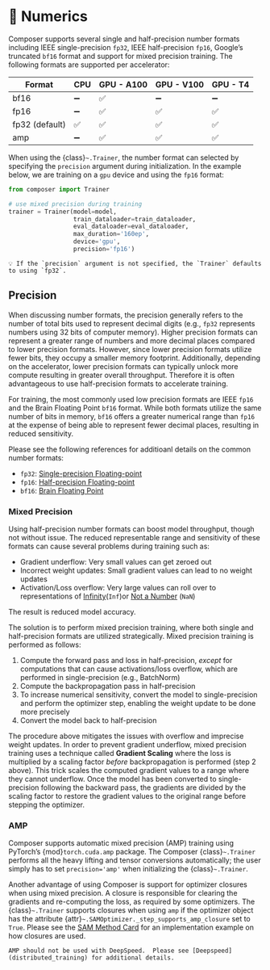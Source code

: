 # 🔢 Numerics

Composer supports several single and half-precision number formats including IEEE single-precision `fp32`, IEEE half-precision `fp16`, Google’s truncated `bf16` format and support for mixed precision training.  The following formats are supported per accelerator:

| Format | CPU | GPU - A100 | GPU - V100 | GPU - T4 |
| --- | --- | --- | --- | --- |
| bf16 | ➖ | ✅ | ➖ | ➖ |
| fp16 | ➖ | ✅ | ✅ | ✅ |
| fp32 (default) | ✅ | ✅ | ✅ | ✅ |
| amp | ➖ | ✅ | ✅ | ✅ |

When using the {class}`~.Trainer`, the number format can selected by specifying the `precision` argument during initialization. In the example below, we are training on a `gpu` device and using the `fp16` format:

```python
from composer import Trainer

# use mixed precision during training
trainer = Trainer(model=model,
                  train_dataloader=train_dataloader,
                  eval_dataloader=eval_dataloader,
                  max_duration='160ep',
                  device='gpu',
                  precision='fp16')
```

```{note}
💡 If the `precision` argument is not specified, the `Trainer` defaults to using `fp32`.
```

## Precision

When discussing number formats, the precision generally refers to the number of total bits used to represent decimal digits (e.g., `fp32` represents numbers using 32 bits of computer memory).  Higher precision formats can represent a greater range of numbers and more decimal places compared to lower precision formats.  However, since lower precision formats utilize fewer bits, they occupy a smaller memory footprint.  Additionally, depending on the accelerator, lower precision formats can typically unlock more compute resulting in greater overall throughput.  Therefore it is often advantageous to use half-precision formats to accelerate training.

For training, the most commonly used low precision formats are IEEE `fp16` and the Brain Floating Point `bf16` format.  While both formats utilize the same number of bits in memory, `bf16` offers a greater numerical range than `fp16` at the expense of being able to represent fewer decimal places, resulting in reduced sensitivity.

Please see the following references for additioanl details on the common number formats:

- `fp32`: [Single-precision Floating-point](https://en.wikipedia.org/wiki/Single-precision_floating-point_format)
- `fp16`: [Half-precision Floating-point](https://en.wikipedia.org/wiki/Half-precision_floating-point_format)
- `bf16`: [Brain Floating Point](https://en.wikipedia.org/wiki/Bfloat16_floating-point_format)

### Mixed Precision

Using half-precision number formats can boost model throughput, though not without issue.  The reduced representable range and sensitivity of these formats can cause several problems during training such as:

- Gradient underflow: Very small values can get zeroed out
- Incorrect weight updates: Small gradient values can lead to no weight updates
- Activation/Loss overflow: Very large values can roll over to representations of [Infinity](https://en.wikipedia.org/wiki/Infinity#Computing)(`Inf`)or [Not a Number](https://en.wikipedia.org/wiki/NaN) (`NaN`)

The result is reduced model accuracy.

The solution is to perform mixed precision training, where both single and half-precision formats are utilized strategically.  Mixed precision training is performed as follows:

1. Compute the forward pass and loss in half-precision, *except* for computations that can cause activations/loss overflow, which are performed in single-precision (e.g., BatchNorm)
2. Compute the backpropagation pass in half-precision
3. To increase numerical sensitivity, convert the model to single-precision and perform the optimizer step, enabling the weight update to be done more precisely
4. Convert the model back to half-precision

The procedure above mitigates the issues with overflow and imprecise weight updates. In order to prevent gradient underflow, mixed precision training uses a technique called **Gradient Scaling** where the loss is multiplied by a scaling factor *before* backpropagation is performed (step 2 above). This trick scales the computed gradient values to a range where they cannot underflow.  Once the model has been converted to single-precision following the backward pass, the gradients are divided by the scaling factor to restore the gradient values to the original range before stepping the optimizer.

### AMP

Composer supports automatic mixed precision (AMP) training using PyTorch’s {mod}`torch.cuda.amp` package. The Composer {class}`~.Trainer` performs all the heavy lifting and tensor conversions automatically; the user simply has to set `precision='amp'` when initializing the {class}`~.Trainer`.

Another advantage of using Composer is support for optimizer closures when using mixed precision.  A closure is responsible for clearing the gradients and re-computing the loss, as required by some optimizers. The {class}`~.Trainer` supports closures when using `amp` if the optimizer object has the attribute {attr}`~.SAMOptimizer._step_supports_amp_closure` set to `True`.  Please see the [SAM Method Card](../method_cards/sam.md) for an implementation example on how closures are used.

```{warning}
AMP should not be used with DeepSpeed.  Please see [Deepspeed](distributed_training) for additional details.
```